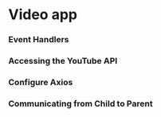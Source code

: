 # Video app

### Event Handlers

### Accessing the YouTube API

### Configure Axios

### Communicating from Child to Parent
